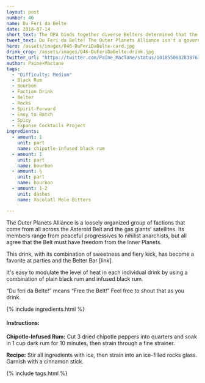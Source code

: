 ```yaml
---
layout: post
number: 46
name: Du Ferí da Belte
date: 2018-07-14
short_text: The OPA binds together diverse Belters determined that the Inners' control must end.
tweet_text: Du Ferí da Belte! The Outer Planets Alliance isn't a government so much as a loose-knit group of factions brought together by their belief that the Belt must be free.
hero: /assets/images/046-DuFeriDaBelte-card.jpg
drink_crop: /assets/images/046-DuFeriDaBelte-drink.jpg
twitter_url: "https://twitter.com/Paine_MacTane/status/1018550682838761472"
author: Paine×Mactane
tags: 
  - "Difficulty: Medium"
  - Black Rum
  - Bourbon
  - Faction Drink
  - Belter
  - Rocks
  - Spirit-Forward
  - Easy to Batch
  - Spicy
  - Expanse Cocktails Project
ingredients:
  - amount: 1
    unit: part
    name: chipotle-infused black rum
  - amount: 1
    unit: part
    name: bourbon
  - amount: ½
    unit: part
    name: bourbon
  - amount: 1-2
    unit: dashes
    name: Xocolatl Mole Bitters

---
```


The Outer Planets Alliance is a loosely organized group of factions that come from all across the Asteroid Belt and the gas giants’ satellites. Its members range from peaceful progressives to nihilist anarchists, but all agree that the Belt must have freedom from the Inner Planets.

This drink, with its combination of sweetness and fiery kick, has become a favorite at parties and the Belter Bar [link].

It's easy to modulate the level of heat in each individual drink by using a combination of plain black rum and infused black rum.

“Du ferí da Belte!” means “Free the Belt!” Feel free to shout that as you drink. 

{% include ingredients.html %}

#### Instructions:

<strong>Chipotle-Infused Rum:</strong> Cut 3 dried chipotle peppers into quarters and soak in 1 cup dark rum for 10 minutes, then strain through a fine strainer.

<strong>Recipe:</strong> Stir all ingredients with ice, then strain into an ice-filled rocks glass. Garnish with a cinnamon stick.

{% include tags.html %}
